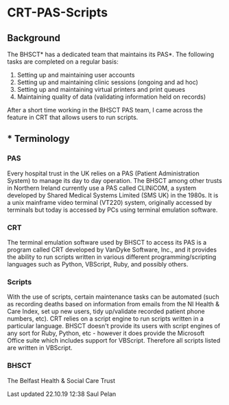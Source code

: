 # CRT-PAS-Scripts
## Background
The BHSCT* has a dedicated team that maintains its PAS*. The following tasks are completed on a regular basis:
1. Setting up and maintaining user accounts
1. Setting up and maintaining clinic sessions (ongoing and ad hoc)
1. Setting up and maintaining virtual printers and print queues
1. Maintaining quality of data (validating information held on records)

After a short time working in the BHSCT PAS team, I came across the feature in CRT that allows users to run scripts. 
## * Terminology
### PAS
Every hospital trust in the UK relies on a PAS (Patient Administration System) to manage its day to day operation. The BHSCT among other trusts in Northern Ireland currently use a PAS called CLINiCOM, a system developed by Shared Medical Systems Limited (SMS UK) in the 1980s. It is a unix mainframe video terminal (VT220) system, originally accessed by terminals but today is accessed by PCs using terminal emulation software.
### CRT
The terminal emulation software used by BHSCT to access its PAS is a program called CRT developed by VanDyke Software, Inc., and it provides the ability to run scripts written in various different programming/scripting languages such as Python, VBScript, Ruby, and possibly others. 
### Scripts
With the use of scripts, certain maintenance tasks can be automated (such as recording deaths based on information from emails from the NI Health & Care Index, set up new users, tidy up/validate recorded patient phone numbers, etc).
CRT relies on a script engine to run scripts written in a particular language. BHSCT doesn't provide its users with script engines of any sort for Ruby, Python, etc - however it does provide the Microsoft Office suite which includes support for VBScript. Therefore all scripts listed are written in VBScript.
### BHSCT
The Belfast Health & Social Care Trust

Last updated 22.10.19 12:38 Saul Pelan
